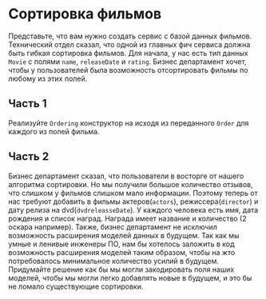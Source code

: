 # Сортировка фильмов
Представьте, что вам нужно создать сервис с базой данных фильмов. Технический отдел сказал, что одной из главных фич сервиса должна быть гибкая сортировка фильмов. Для начала, у нас есть тип данных `Movie` с полями `name`, `releaseDate` и `rating`.
Бизнес департамент хочет, чтобы у пользователей была возможность отсортировать фильмы по любому из этих полей.
## Часть 1
Реализуйте `Ordering` конструктор на исходя из переданного `Order` для каждого из полей фильма.
## Часть 2
Бизнес департамент сказал, что пользователи в восторге от нашего алгоритма сортировки.
Но мы получили большое количество отзывов, что слишком у фильмов слишком мало информации.
Поэтому теперь от нас требуют добавить в фильмы актеров(`actors`), режисcера(`director`) и дату релиза на dvd(`dvdreleasseDate`). У каждого человека есть имя, дата рождения и список наград. Награда имеет название и количество (2 оскара например).
Также, бизнес департамент не исключил возможность расширения моделей данных в будущем.
Так как мы умные и ленивые инженеры ПО, нам бы хотелось заложить в код возможность расширения моделей таким образом, чтобы на жто потребовалось минимальное количество усилий в будущем.
Придумайте решение как бы мы могли закодировать поля наших моделей, чтобы мы могли легко добавлять новые в будущем, и это бы не ломало существующие сортировки.